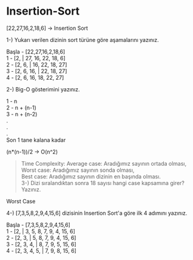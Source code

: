 # Insertion-Sort
[22,27,16,2,18,6] -> Insertion Sort  
  
1-) Yukarı verilen dizinin sort türüne göre aşamalarını yazınız.  
  
Başla  - [22,27,16,2,18,6]  
1 -  [2, | 27, 16, 22, 18, 6]  
2 - [2, 6, | 16, 22, 18, 27]  
3 - [2, 6, 16, | 22, 18, 27]  
4 - [2, 6, 16, 18, 22, 27]  
  
2-) Big-O gösterimini yazınız.  
  
1 - n  
2 - n + (n-1)  
3 - n + (n-2)  
.  
.  
.  
Son  1 tane kalana kadar  
  
 (n*(n-1))/2 -> O(n^2)  
   
   
> Time Complexity: Average case: Aradığımız sayının ortada olması,  
> Worst case: Aradığımız sayının sonda olması,   
> Best case: Aradığımız sayının dizinin en başında olması.  
3-) Dizi sıralandıktan sonra 18 sayısı hangi case kapsamına girer? Yazınız.  
  
Worst Case  
  
4-) [7,3,5,8,2,9,4,15,6] dizisinin Insertion Sort'a göre ilk 4 adımını yazınız.  
  
Başla  - [7,3,5,8,2,9,4,15,6]  
1 - [2, | 3, 5, 8, 7, 9, 4, 15, 6]  
2 - [2, 3, | 5, 8, 7, 9, 4, 15, 6]  
3 - [2, 3, 4, | 8, 7, 9, 5, 15, 6]  
4 - [2, 3, 4, 5, | 7, 9, 8, 15, 6]  

 
